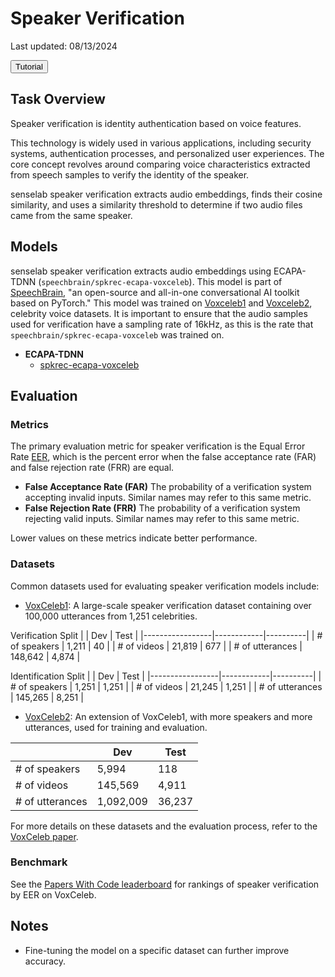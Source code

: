 # Speaker Verification
Last updated: 08/13/2024

<button class="tutorial-button" onclick="window.location.href='https://github.com/sensein/senselab/blob/main/tutorials/audio/speaker_verification.ipynb'">Tutorial</button>

## Task Overview
Speaker verification is identity authentication based on voice features.

This technology is widely used in various applications, including security systems, authentication processes, and personalized user experiences. The core concept revolves around comparing voice characteristics extracted from speech samples to verify the identity of the speaker.

senselab speaker verification extracts audio embeddings, finds their cosine similarity, and uses a similarity threshold to determine if two audio files came from the same speaker.

## Models
senselab speaker verification extracts audio embeddings using ECAPA-TDNN (`speechbrain/spkrec-ecapa-voxceleb`). This model is part of [SpeechBrain](https://huggingface.co/speechbrain), "an open-source and all-in-one conversational AI toolkit based on PyTorch." This model was trained on  [Voxceleb1](https://www.robots.ox.ac.uk/~vgg/data/voxceleb/vox1.html) and [Voxceleb2](https://www.robots.ox.ac.uk/~vgg/data/voxceleb/vox2.html), celebrity voice datasets. It is important to ensure that the audio samples used for verification have a sampling rate of 16kHz, as this is the rate that `speechbrain/spkrec-ecapa-voxceleb` was trained on.

- **ECAPA-TDNN**
    - [spkrec-ecapa-voxceleb](https://huggingface.co/speechbrain/spkrec-ecapa-voxceleb)


## Evaluation
### Metrics
The primary evaluation metric for speaker verification is the Equal Error Rate [EER](https://www.sciencedirect.com/topics/computer-science/equal-error-rate), which is the percent error when the false acceptance rate (FAR) and false rejection rate (FRR) are equal.
- **False Acceptance Rate (FAR)** The probability of a verification system accepting invalid inputs. Similar names may refer to this same metric.
- **False Rejection Rate (FRR)** The probability of a verification system rejecting valid inputs. Similar names may refer to this same metric.

Lower values on these metrics indicate better performance.

### Datasets
Common datasets used for evaluating speaker verification models include:
- [VoxCeleb1](https://www.robots.ox.ac.uk/~vgg/data/voxceleb/vox1.html): A large-scale speaker verification dataset containing over 100,000 utterances from 1,251 celebrities.

Verification Split
|                 | Dev        | Test     |
|-----------------|------------|----------|
| # of speakers   | 1,211      | 40       |
| # of videos     | 21,819     | 677      |
| # of utterances | 148,642    | 4,874    |

Identification Split
|                 | Dev        | Test     |
|-----------------|------------|----------|
| # of speakers   | 1,251      | 1,251    |
| # of videos     | 21,245     | 1,251    |
| # of utterances | 145,265    | 8,251    |

- [VoxCeleb2](https://www.robots.ox.ac.uk/~vgg/data/voxceleb/vox2.html): An extension of VoxCeleb1, with more speakers and more utterances, used for training and evaluation.

|                 | Dev        | Test     |
|-----------------|------------|----------|
| # of speakers   | 5,994      | 118      |
| # of videos     | 145,569    | 4,911    |
| # of utterances | 1,092,009  | 36,237   |

For more details on these datasets and the evaluation process, refer to the [VoxCeleb paper](https://arxiv.org/abs/1706.08612).

### Benchmark
See the [Papers With Code leaderboard](https://paperswithcode.com/sota/speaker-verification-on-voxceleb) for rankings of speaker verification by EER on VoxCeleb.

## Notes
- Fine-tuning the model on a specific dataset can further improve accuracy.
